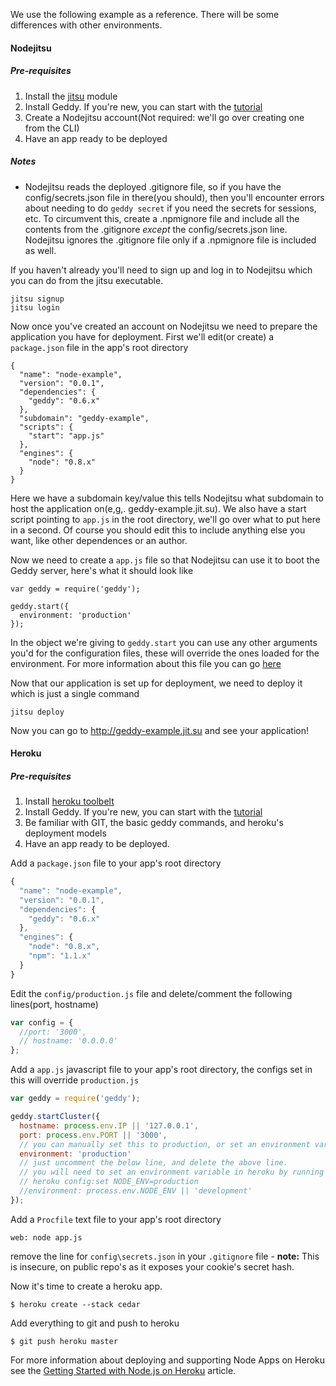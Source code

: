 We use the following example as a reference. There will be some differences with other environments.

#### Nodejitsu

##### Pre-requisites
1. Install the [jitsu](https://npmjs.org/package/jitsu) module
2. Install Geddy. If you're new, you can start with the [tutorial](http://geddyjs.org/tutorial)
3. Create a Nodejitsu account(Not required: we'll go over creating one from the CLI)
4. Have an app ready to be deployed

##### Notes
* Nodejitsu reads the deployed .gitignore file, so if you have the config/secrets.json file in there(you should), then you'll encounter errors about needing to do `geddy secret` if you need the secrets for sessions, etc. To circumvent this, create a .npmignore file and include all the contents from the .gitignore _except_ the config/secrets.json line. Nodejitsu ignores the .gitignore file only if a .npmignore file is included as well.

If you haven't already you'll need to sign up and log in to Nodejitsu which you can do from the jitsu executable.
```
jitsu signup
jitsu login
```

Now once you've created an account on Nodejitsu we need to prepare the application you have for deployment. First we'll edit(or create) a `package.json` file in the app's root directory
```
{
  "name": "node-example",
  "version": "0.0.1",
  "dependencies": {
    "geddy": "0.6.x"
  },
  "subdomain": "geddy-example",
  "scripts": {
    "start": "app.js"
  },
  "engines": {
    "node": "0.8.x"
  }
}
```
Here we have a subdomain key/value this tells Nodejitsu what subdomain to host the application on(e,g,. geddy-example.jit.su). We also have a start script pointing to `app.js` in the root directory, we'll go over what to put here in a second. Of course you should edit this to include anything else you want, like other dependences or an author.

Now we need to create a `app.js` file so that Nodejitsu can use it to boot the Geddy server, here's what it should look like
```
var geddy = require('geddy');

geddy.start({
  environment: 'production'
});
```
In the object we're giving to `geddy.start` you can use any other arguments you'd for the configuration files, these will override the ones loaded for the environment. For more information about this file you can go [here](https://github.com/mde/geddy/wiki/Using-Geddy-without-the-CLI)

Now that our application is set up for deployment, we need to deploy it which is just a single command
```
jitsu deploy
```
Now you can go to http://geddy-example.jit.su and see your application!

#### Heroku

##### Pre-requisites
1. Install [heroku toolbelt](https://devcenter.heroku.com/articles/quickstart#step-2-install-the-heroku-toolbelt)
2. Install Geddy. If you're new, you can start with the [tutorial](http://geddyjs.org/tutorial)
3. Be familiar with GIT, the basic geddy commands, and heroku's deployment models
4. Have an app ready to be deployed.

Add a `package.json` file to your app's root directory

```javascript
{
  "name": "node-example",
  "version": "0.0.1",
  "dependencies": {
    "geddy": "0.6.x"
  },
  "engines": {
    "node": "0.8.x",
    "npm": "1.1.x"
  }
}
```

Edit the `config/production.js` file and delete/comment the following lines(port, hostname)
```javascript
var config = {
  //port: '3000',
  // hostname: '0.0.0.0'
};

```

Add a `app.js` javascript file to your app's root directory, the configs set in this will override `production.js`

```javascript
var geddy = require('geddy');

geddy.startCluster({
  hostname: process.env.IP || '127.0.0.1',
  port: process.env.PORT || '3000',
  // you can manually set this to production, or set an environment variable via heroku..
  environment: 'production'
  // just uncomment the below line, and delete the above line.
  // you will need to set an environment variable in heroku by running
  // heroku config:set NODE_ENV=production
  //environment: process.env.NODE_ENV || 'development'
});
```

Add a `Procfile` text file to your app's root directory

```
web: node app.js
```

remove the line for `config\secrets.json` in your `.gitignore` file - **note:** This is insecure, on public repo's as it exposes your cookie's secret hash.


Now it's time to create a heroku app.

```
$ heroku create --stack cedar
```

Add everything to git and push to heroku

```
$ git push heroku master
```

For more information about deploying and supporting Node Apps on Heroku see the [Getting Started with Node.js on Heroku](https://devcenter.heroku.com/articles/nodejs) article.
